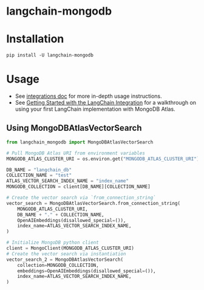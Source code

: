 # langchain-mongodb

# Installation
```
pip install -U langchain-mongodb
```

# Usage
- See [integrations doc](../../../docs/docs/integrations/providers/mongodb_atlas.ipynb) for more in-depth usage instructions.
- See [Getting Started with the LangChain Integration](https://www.mongodb.com/docs/atlas/atlas-vector-search/ai-integrations/langchain/#get-started-with-the-langchain-integration) for a walkthrough on using your first LangChain implementation with MongoDB Atlas.

## Using MongoDBAtlasVectorSearch
```python
from langchain_mongodb import MongoDBAtlasVectorSearch

# Pull MongoDB Atlas URI from environment variables
MONGODB_ATLAS_CLUSTER_URI = os.environ.get("MONGODB_ATLAS_CLUSTER_URI")

DB_NAME = "langchain_db"
COLLECTION_NAME = "test"
ATLAS_VECTOR_SEARCH_INDEX_NAME = "index_name"
MONGODB_COLLECTION = client[DB_NAME][COLLECTION_NAME]

# Create the vector search via `from_connection_string`
vector_search = MongoDBAtlasVectorSearch.from_connection_string(
    MONGODB_ATLAS_CLUSTER_URI,
    DB_NAME + "." + COLLECTION_NAME,
    OpenAIEmbeddings(disallowed_special=()),
    index_name=ATLAS_VECTOR_SEARCH_INDEX_NAME,
)

# Initialize MongoDB python client
client = MongoClient(MONGODB_ATLAS_CLUSTER_URI)
# Create the vector search via instantiation
vector_search_2 = MongoDBAtlasVectorSearch(
    collection=MONGODB_COLLECTION,
    embeddings=OpenAIEmbeddings(disallowed_special=()),
    index_name=ATLAS_VECTOR_SEARCH_INDEX_NAME,
)
```